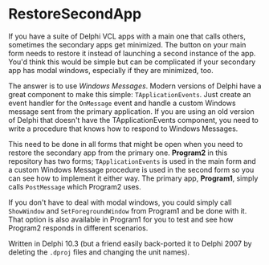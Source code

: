 # RestoreSecondApp

If you have a suite of Delphi VCL apps with a main one that calls others, sometimes the secondary apps get minimized. The button on your main form needs to restore it instead of launching a second instance of the app. You'd think this would be simple but can be complicated if your secondary app has modal windows, especially if they are minimized, too.

The answer is to use *Windows Messages*. Modern versions of Delphi have a great component to make this simple: `TApplicationEvents`.  Just create an event handler for the `OnMessage` event and handle a custom Windows message sent from the primary application. If you are using an old version of Delphi that doesn't have the TApplicationEvents component, you need to write a procedure that knows how to respond to Windows Messages.

This need to be done in all forms that might be open when you need to restore the secondary app from the primary one. **Program2** in this repository has two forms; `TApplicationEvents` is used in the main form and a custom Windows Message procedure is used in the second form so you can see how to implement it either way. The primary app, **Program1**, simply calls `PostMessage` which Program2 uses.

If you don't have to deal with modal windows, you could simply call `ShowWindow` and `SetForegroundWindow` from Program1 and be done with it. That option is also available in Program1 for you to test and see how Program2 responds in different scenarios.

Written in Delphi 10.3 (but a friend easily back-ported it to Delphi 2007 by deleting the `.dproj` files and changing the unit names).
